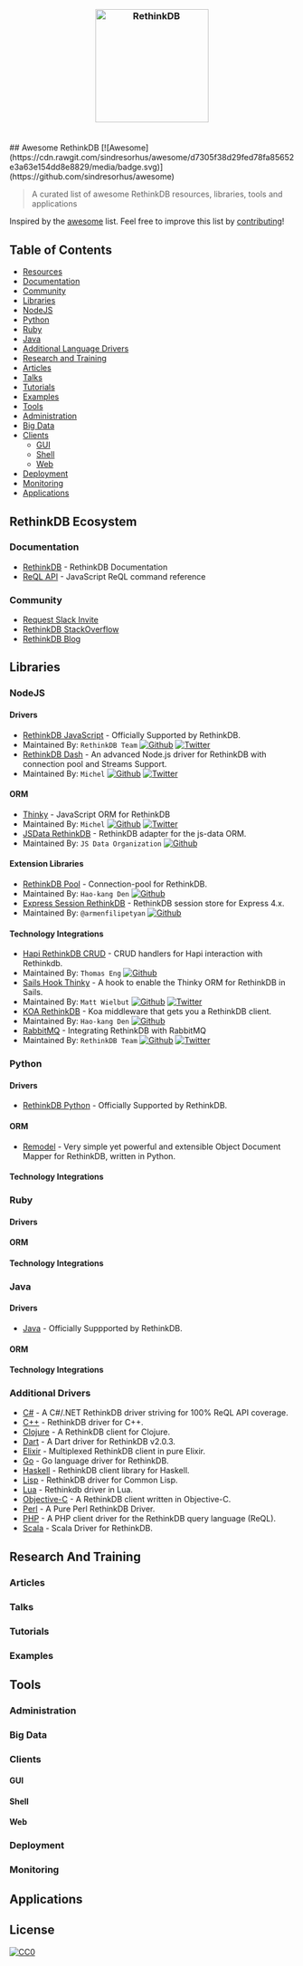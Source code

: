<h3 align="center">
	<br>
	<img width="200" src="https://github.com/d3viant0ne/awesome-rethinkdb/blob/master/media/rethinkdb.jpg" alt="RethinkDB">
	<br>
	<br>
</h3>
## Awesome RethinkDB [![Awesome](https://cdn.rawgit.com/sindresorhus/awesome/d7305f38d29fed78fa85652e3a63e154dd8e8829/media/badge.svg)](https://github.com/sindresorhus/awesome)

> A curated list of awesome RethinkDB resources, libraries, tools and applications

Inspired by the [awesome](https://github.com/sindresorhus/awesome) list. Feel free to improve this list by [contributing](CONTRIBUTING.md)!

## Table of Contents
 - [Resources](#resources)
  - [Documentation](#documentation)
  - [Community](#community)
 - [Libraries](#libraries)
  - [NodeJS](#nodejs)
  - [Python](#python)
  - [Ruby](#ruby)
  - [Java](#java)
  - [Additional Language Drivers](#additional-drivers)
 - [Research and Training](#research-and-training)
  - [Articles](#articles)
  - [Talks](#talks)
  - [Tutorials](#tutorials)
  - [Examples](#examples)
 - [Tools](#tools)
  - [Administration](#administration)
  - [Big Data](#big-data)
  - [Clients](#clients)
    - [GUI](#gui)
    - [Shell](#shell)
    - [Web](#web)
  - [Deployment](#deployment)
  - [Monitoring](#monitoring)
 - [Applications](#applications)

## RethinkDB Ecosystem
### Documentation

- [RethinkDB](http://rethinkdb.com/docs/) - RethinkDB Documentation
- [ReQL API](http://rethinkdb.com/api/javascript/) - JavaScript ReQL command reference

### Community

- [Request Slack Invite](http://slack.rethinkdb.com/)
- [RethinkDB StackOverflow](http://stackoverflow.com/tags/rethinkdb)
- [RethinkDB Blog](https://www.rethinkdb.com/blog/)


## Libraries
### NodeJS
#### Drivers

- [RethinkDB JavaScript](https://www.rethinkdb.com/docs/install-drivers/javascript/) - Officially Supported by RethinkDB.
 - Maintained By: `RethinkDB Team`  [![Github](https://github.com/encharm/Font-Awesome-SVG-PNG/blob/master/black/png/16/github.png)]( https://github.com/rethinkdb) [![Twitter](https://github.com/encharm/Font-Awesome-SVG-PNG/blob/master/black/png/16/twitter.png)](https://twitter.com/rethinkdb) 
- [RethinkDB Dash](https://github.com/neumino/rethinkdbdash) - An advanced Node.js driver for RethinkDB with connection pool and Streams Support.
 - Maintained By: `Michel`  [![Github](https://github.com/encharm/Font-Awesome-SVG-PNG/blob/master/black/png/16/github.png)](https://github.com/neumino) [![Twitter](https://github.com/encharm/Font-Awesome-SVG-PNG/blob/master/black/png/16/twitter.png)](https://twitter.com/neumino) 

#### ORM

- [Thinky](https://github.com/neumino/thinky) - JavaScript ORM for RethinkDB
 - Maintained By: `Michel`  [![Github](https://github.com/encharm/Font-Awesome-SVG-PNG/blob/master/black/png/16/github.png)](https://github.com/neumino) [![Twitter](https://github.com/encharm/Font-Awesome-SVG-PNG/blob/master/black/png/16/twitter.png)](https://twitter.com/neumino) 
- [JSData RethinkDB](https://github.com/js-data/js-data-rethinkdb) - RethinkDB adapter for the js-data ORM.
 - Maintained By: `JS Data Organization`  [![Github](https://github.com/encharm/Font-Awesome-SVG-PNG/blob/master/black/png/16/github.png)](https://github.com/js-data)

#### Extension Libraries

- [RethinkDB Pool](https://github.com/hden/rethinkdb-pool) - Connection-pool for RethinkDB.
 - Maintained By: `Hao-kang Den`  [![Github](https://github.com/encharm/Font-Awesome-SVG-PNG/blob/master/black/png/16/github.png)](https://github.com/hden) 
- [Express Session RethinkDB](https://github.com/armenfilipetyan/express-session-rethinkdb) - RethinkDB session store for Express 4.x.
 - Maintained By: `@armenfilipetyan`  [![Github](https://github.com/encharm/Font-Awesome-SVG-PNG/blob/master/black/png/16/github.png)](https://github.com/armenfilipetyan) 
 
#### Technology Integrations

- [Hapi RethinkDB CRUD](https://github.com/athlite/hapi-rethinkdb-crud) - CRUD handlers for Hapi interaction with Rethinkdb.
 - Maintained By: `Thomas Eng`  [![Github](https://github.com/encharm/Font-Awesome-SVG-PNG/blob/master/black/png/16/github.png)](https://github.com/athlite) 
- [Sails Hook Thinky](https://github.com/mwielbut/sails-hook-thinky) - A hook to enable the Thinky ORM for RethinkDB in Sails.
 - Maintained By: `Matt Wielbut`  [![Github](https://github.com/encharm/Font-Awesome-SVG-PNG/blob/master/black/png/16/github.png)](https://github.com/mwielbut) [![Twitter](https://github.com/encharm/Font-Awesome-SVG-PNG/blob/master/black/png/16/twitter.png)](https://twitter.com/mwielbut) 
- [KOA RethinkDB](https://github.com/hden/koa-rethinkdb) - Koa middleware that gets you a RethinkDB client.
 - Maintained By: `Hao-kang Den`  [![Github](https://github.com/encharm/Font-Awesome-SVG-PNG/blob/master/black/png/16/github.png)](https://github.com/hden) 
- [RabbitMQ](http://rethinkdb.com/docs/rabbitmq/javascript/) - Integrating RethinkDB with RabbitMQ
 - Maintained By: `RethinkDB Team`  [![Github](https://github.com/encharm/Font-Awesome-SVG-PNG/blob/master/black/png/16/github.png)]( https://github.com/rethinkdb) [![Twitter](https://github.com/encharm/Font-Awesome-SVG-PNG/blob/master/black/png/16/twitter.png)](https://twitter.com/rethinkdb) 
 
### Python
#### Drivers

- [RethinkDB Python](https://www.rethinkdb.com/docs/install-drivers/python/) - Officially Supported by RethinkDB.

#### ORM

- [Remodel](https://github.com/linkyndy/remodel) - Very simple yet powerful and extensible Object Document Mapper for RethinkDB, written in Python.

#### Technology Integrations

### Ruby
#### Drivers
#### ORM
#### Technology Integrations

### Java
#### Drivers

- [Java](http://rethinkdb.com/docs/install-drivers/java/) - Officially Suppported by RethinkDB.

#### ORM
#### Technology Integrations

### Additional Drivers

- [C#](https://github.com/bchavez/RethinkDb.Driver) - A C#/.NET RethinkDB driver striving for 100% ReQL API coverage.
- [C++](https://github.com/AtnNn/librethinkdbxx) - RethinkDB driver for C++.
- [Clojure](https://github.com/apa512/clj-rethinkdb) - A RethinkDB client for Clojure.
- [Dart](https://github.com/billysometimes/rethinkdb) - A Dart driver for RethinkDB v2.0.3.
- [Elixir](https://github.com/hamiltop/rethinkdb-elixir) - Multiplexed RethinkDB client in pure Elixir.
- [Go](https://github.com/dancannon/gorethink) - Go language driver for RethinkDB. 
- [Haskell](https://github.com/AtnNn/haskell-rethinkdb) - RethinkDB client library for Haskell.
- [Lisp](https://github.com/orthecreedence/cl-rethinkdb) - RethinkDB driver for Common Lisp.
- [Lua](https://github.com/grandquista/Lua-ReQL) - Rethinkdb driver in Lua.
- [Objective-C](https://github.com/dparnell/rethink-db-client) - A RethinkDB client written in Objective-C. 
- [Perl](https://github.com/njlg/perl-rethinkdb) - A Pure Perl RethinkDB Driver.
- [PHP](https://github.com/danielmewes/php-rql) - A PHP client driver for the RethinkDB query language (ReQL).
- [Scala](https://github.com/kclay/rethink-scala) - Scala Driver for RethinkDB.

## Research And Training
### Articles

### Talks

### Tutorials

### Examples

## Tools
### Administration

### Big Data

### Clients

#### GUI

#### Shell

#### Web

### Deployment

### Monitoring

## Applications

## License
[![CC0](http://mirrors.creativecommons.org/presskit/buttons/88x31/svg/cc-zero.svg)](https://creativecommons.org/publicdomain/zero/1.0/)
